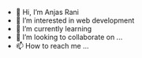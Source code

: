 - 👋 Hi, I’m Anjas Rani
- 👀 I’m interested in web development
- 🌱 I’m currently learning 
- 💞️ I’m looking to collaborate on ...
- 📫 How to reach me ...

<!---
Anjaszz/Anjaszz is a ✨ special ✨ repository because its `README.md` (this file) appears on your GitHub profile.
You can click the Preview link to take a look at your changes.
--->
